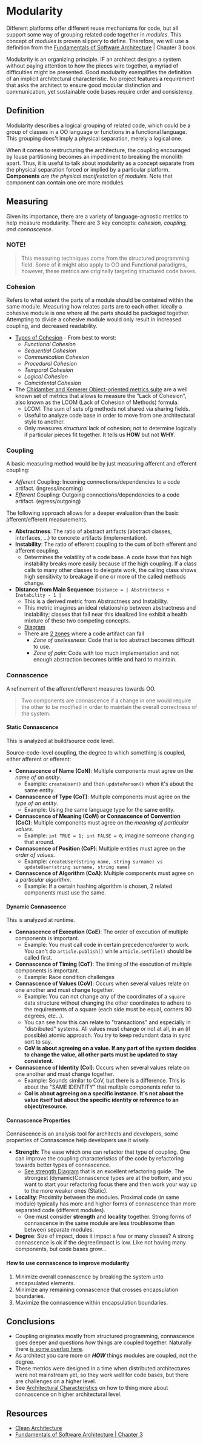 # Modularity    

Different platforms offer different reuse mechanisms for code, but all support some way of grouping related code together in *modules*. This concept of *modules* is proven slippery to define. Therefore, we will use a definition from the [Fundamentals of Software Architecture](https://fundamentalsofsoftwarearchitecture.com/) | Chapter 3 book. 

Modularity is an organizing principle. IF an architect designs a system without paying attention to how the pieces wire together, a myriad of difficulties might be presented. Good modularity exemplifies the definition of an implicit architectural characteristic. No project features a requirement that asks the architect to ensure good modular distinction and communication, yet sustainable code bases require order and consistency.

## Definition

Modularity describes a logical grouping of related code, which could be a group of classes in a OO language or functions in a functional language. This grouping does't imply a physical separation, merely a logical one. 

When it comes to restructuring the architecture, the coupling encouraged by louse partitioning becomes an impediment to breaking the monolith apart. Thus, it is useful to talk about modularity as a concept separate from the physical separation forced or implied by a particular platform. **Components** *are the physical manifestation of modules*. Note that component can contain one ore more modules.

## Measuring

Given its importance, there are a variety of language-agnostic metrics to help measure modularity. There are 3 key concepts: *cohesion, coupling, and connascence*.

### NOTE!

> This measuring techniques come from the structured programming field. Some of it might also apply to OO and Functional paradigms, however, these metrics are originally targeting structured code bases.

### Cohesion

Refers to what extent the parts of a module should be contained within the same module. Measuring how relates parts are to each other. Ideally a cohesive module is one where all the parts should be packaged together. Attempting to divide a cohesive module would only result in increased coupling, and decreased readability.

* [Types of Cohesion](https://en.wikipedia.org/wiki/Cohesion_(computer_science)) - From best to worst:
    * *Functional Cohesion*
    * *Sequential Cohesion*
    * *Communication Cohesion*
    * *Procedural Cohesion*
    * *Temporal Cohesion*
    * *Logical Cohesion*
    * *Coincidental Cohesion*
* The [Chidamber and Kemerer Object-oriented metrics suite](https://en.wikipedia.org/wiki/Programming_complexity) are a well known set of metrics that allows to measure the "Lack of Cohesion", also known as the LCOM (Lack of Cohesion of Methods) formula. 
    * LCOM: The sum of sets ofg methods not shared via sharing fields.
    * Useful to analyze code base in order to move from one architectural style to another.
    * Only measures *structural* lack of cohesion; not to determine logically if particular pieces fit together. It tells us **HOW** but not **WHY**.

### Coupling

A basic measuring method would be by just measuring afferent and efferent coupling:
* *Afferent* Coupling: Incoming connections/dependencies to a code artifact. (ingress/incoming)
* *Efferent* Coupling: Outgoing connections/dependencies to a code artifact. (egress/outgoing)

The following approach allows for a deeper evaluation than the basic afferent/efferent measurements.

* **Abstractness**: The ratio of abstract artifacts (abstract classes, interfaces, ...) to concrete artifacts (implementation).
* **Instability**: The ratio of efferent coupling to the cum of both efferent and afferent coupling.
    * Determines the volatility of a code base. A code base that has high instability breaks more easily because of the high coupling. If a class calls to many other classes to delegate work, the calling class shows high sensitivity to breakage if one or more of the called methods change.
* **Distance from Main Sequence**: `Distance = | Abstractness + Instability - 1 |`
    * This is a derived metric from Abstractness and Instability.
    * This metric imagines an ideal relationship between abstractness and instability; classes that fall near this idealized line exhibit a health mixture of these two competing concepts.
    * [Diagram](https://fundamentalsofsoftwarearchitecture.com/images/book/fosa_0303.png)
    * There are [2 zones](https://fundamentalsofsoftwarearchitecture.com/images/book/fosa_0303.png) where a code artifact can fall
        * *Zone of uselessness*: Code that is too abstract becomes difficult to use.
        * *Zone of pain*: Code with too much implementation and not enough abstraction becomes brittle and hard to maintain.
 
### Connascence

A refinement of the afferent/efferent measures towards OO.

> Two components are connascence if a change in one would require the other to be modified in order to maintain the overall correctness of the system.

#### Static Connascence

This is analyzed at build/source code level.

Source-code-level coupling, the degree to which something is coupled, either afferent or efferent:

* **Connascence of Name (CoN)**: Multiple components must agree on the *name of an entity*.
    * Example: `createUser()` and then `updatePerson()` when it's about the same entity.
* **Connascence of Type (CoT)**: Multiple components must agree on the *type of an entity*.
    * Example: Using the same language type for the same entity.
* **Connascence of Meaning (CoM) or Connascence of Convention (CoC)**: Multiple components must agree on the *meaning of particular values*.
    * Example: `int TRUE = 1; int FALSE = 0`,  imagine someone changing that around.
* **Connascence of Position (CoP)**: Multiple entities must agree on the *order of values*.
    * Example: `createUser(string name, string surname) vs updateUser(string surname, string name)`
* **Connascence of Algorithm (CoA)**: Multiple components must agree on a *particular algorithm*.
    * Example: If a certain hashing algorithm is chosen, 2 related components must use the same.

#### Dynamic Connascence

This is analyzed at runtime.

* **Connascence of Execution (CoE)**: The order of execution of multiple components is important.
    * Example: You must call code in certain precedence/order to work. You can't do `article.publish()` while `article.setTile()` should be called first.
* **Connascence of Timing (CoT)**: The timing of the execution of multiple components is important.
    * Example: Race condition challenges
* **Connascence of Values (CoV)**: Occurs when several values relate on one another and must change together.
    * Example: You can not change any of the coordinates of a `square` data structure without changing the other coordinates to adhere to the requirements of a square (each side must be equal, corners 90 degrees, etc...). 
    * You can see how this can relate to "transactions" and especially in "distributed" systems. All values must change or not at all, in an (if possible) atomic approach. You try to keep redundant data in sync sort to say.
    * **CoV is about agreeing on a value. If any part of the system decides to change the value, all other parts must be updated to stay consistent.** 
* **Connascence of Identity (CoI)**: Occurs when several values relate on one another and must change together.
    * Example: Sounds similar to CoV, but there is a difference. This is about the "SAME IDENTITY" that multiple components refer to. 
    * **CoI is about agreeing on a specific instance. It's not about the value itself but about the specific identity or reference to an object/resource.**

#### Connascence Properties

Connascence is an analysis tool for architects and developers, some properties of Connascence help developers use it wisely.

* **Strength**: The ease which one can refactor that type of coupling. One can improve the coupling characteristics of the code by refactoring towards better types of connascence.
    * [See strength Diagram](https://fundamentalsofsoftwarearchitecture.com/images/book/fosa_0305.png) that is an excellent refactoring guide. The strongest (dynamic)Connascence types are at the bottom, and you want to start your refactoring focus there and then work your way up to the more weaker ones (Static).
* **Locality**: Proximity between the modules. Proximal code (in same module) typically has more and higher forms of connascence than more separated code (different modules).
    * One must consider **strength** and **locality** together. Strong forms of connascence in the same module are less troublesome than between separate modules.
* **Degree**: Size of impact, does it impact a few or many classes? A strong connascence is ok if the degree/impact is low. Like not having many components, but code bases grow...

#### How to use connascence to improve modularity

1. Minimize overall connascence by breaking the system unto encapsulated elements.
2. Minimize any remaining connascence that crosses encapsulation boundaries.
3. Maximize the connascence within encapsulation boundaries.


## Conclusions

* Coupling originates mostly from structured programming, connascence goes deeper and questions *how* things are coupled together. Naturally there [is some overlap here](https://fundamentalsofsoftwarearchitecture.com/images/book/fosa_0305.png).
* As architect you care more on ***HOW*** things modules are coupled, not the degree.
* These metrics were designed in a time when distributed architectures were not mainstream yet, so they work well for code bases, but there are challenges on a higher level.
* See [Architectural Characteristics](./architecture-characteristics/readme.md) on how to thing more about connascence on higher architectural level.

## Resources

* [Clean Architecture](https://www.amazon.com/dp/0134494164)
* [Fundamentals of Software Architecture | Chapter 3](https://fundamentalsofsoftwarearchitecture.com/)
